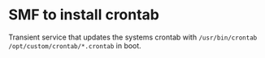 SMF to install crontab
======================

Transient service that updates the systems crontab with `/usr/bin/crontab /opt/custom/crontab/*.crontab` in boot.

